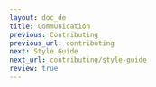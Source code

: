 ```yaml
---
layout: doc_de
title: Communication
previous: Contributing
previous_url: contributing
next: Style Guide
next_url: contributing/style-guide
review: true
---
```

